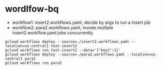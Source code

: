 # wordlfow-bq

- workflow1: insert2.workflows.yaml, decide by args to run a insert job
- workflow2: para2.workflows.yaml, invode multiple insert2.workflow.yaml jobs concurrently.

```
gcloud workflows deploy --source=./insert2.workflows.yaml --location=us-central1 test-insert2
gcloud workflows run test-insert2 --data='{"key1":1}'
gcloud workflows deploy --source=./para2.workflows.yaml --location=us-central1 para2
gcloud workflows run para2
```
